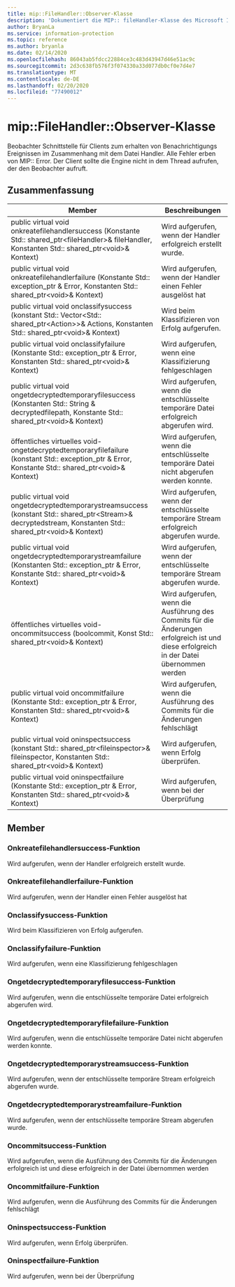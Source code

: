 ```yaml
---
title: mip::FileHandler::Observer-Klasse
description: 'Dokumentiert die MIP:: fileHandler-Klasse des Microsoft Information Protection (MIP) SDK.'
author: BryanLa
ms.service: information-protection
ms.topic: reference
ms.author: bryanla
ms.date: 02/14/2020
ms.openlocfilehash: 86043ab5fdcc22884ce3c483d43947d46e51ac9c
ms.sourcegitcommit: 2d3c638fb576f3f074330a33d077db0cf0e7d4e7
ms.translationtype: MT
ms.contentlocale: de-DE
ms.lasthandoff: 02/20/2020
ms.locfileid: "77490012"
---
```

# <a name="class-mipfilehandlerobserver"></a>mip::FileHandler::Observer-Klasse 
Beobachter Schnittstelle für Clients zum erhalten von Benachrichtigungs Ereignissen im Zusammenhang mit dem Datei Handler.
Alle Fehler erben von MIP:: Error. Der Client sollte die Engine nicht in dem Thread aufrufen, der den Beobachter aufruft.
  
## <a name="summary"></a>Zusammenfassung
 Member                        | Beschreibungen                                
--------------------------------|---------------------------------------------
public virtual void onkreatefilehandlersuccess (Konstante Std:: shared_ptr\<fileHandler\>& fileHandler, Konstanten Std:: shared_ptr\<void\>& Kontext)  |  Wird aufgerufen, wenn der Handler erfolgreich erstellt wurde.
public virtual void onkreatefilehandlerfailure (Konstante Std:: exception_ptr & Error, Konstanten Std:: shared_ptr\<void\>& Kontext)  |  Wird aufgerufen, wenn der Handler einen Fehler ausgelöst hat
public virtual void onclassifysuccess (konstant Std:: Vector\<Std:: shared_ptr\<Action\>\>& Actions, Konstanten Std:: shared_ptr\<void\>& Kontext)  |  Wird beim Klassifizieren von Erfolg aufgerufen.
public virtual void onclassifyfailure (Konstante Std:: exception_ptr & Error, Konstanten Std:: shared_ptr\<void\>& Kontext)  |  Wird aufgerufen, wenn eine Klassifizierung fehlgeschlagen
public virtual void ongetdecryptedtemporaryfilesuccess (Konstanten Std:: String & decryptedfilepath, Konstante Std:: shared_ptr\<void\>& Kontext)  |  Wird aufgerufen, wenn die entschlüsselte temporäre Datei erfolgreich abgerufen wird.
öffentliches virtuelles void-ongetdecryptedtemporaryfilefailure (konstant Std:: exception_ptr & Error, Konstante Std:: shared_ptr\<void\>& Kontext)  |  Wird aufgerufen, wenn die entschlüsselte temporäre Datei nicht abgerufen werden konnte.
public virtual void ongetdecryptedtemporarystreamsuccess (konstant Std:: shared_ptr\<Stream\>& decryptedstream, Konstanten Std:: shared_ptr\<void\>& Kontext)  |  Wird aufgerufen, wenn der entschlüsselte temporäre Stream erfolgreich abgerufen wurde.
public virtual void ongetdecryptedtemporarystreamfailure (Konstanten Std:: exception_ptr & Error, Konstante Std:: shared_ptr\<void\>& Kontext)  |  Wird aufgerufen, wenn der entschlüsselte temporäre Stream abgerufen wurde.
öffentliches virtuelles void-oncommitsuccess (boolcommit, Konst Std:: shared_ptr\<void\>& Kontext)  |  Wird aufgerufen, wenn die Ausführung des Commits für die Änderungen erfolgreich ist und diese erfolgreich in der Datei übernommen werden
public virtual void oncommitfailure (Konstante Std:: exception_ptr & Error, Konstanten Std:: shared_ptr\<void\>& Kontext)  |  Wird aufgerufen, wenn die Ausführung des Commits für die Änderungen fehlschlägt
public virtual void oninspectsuccess (konstant Std:: shared_ptr\<fileinspector\>& fileinspector, Konstanten Std:: shared_ptr\<void\>& Kontext)  |  Wird aufgerufen, wenn Erfolg überprüfen.
public virtual void oninspectfailure (Konstante Std:: exception_ptr & Error, Konstanten Std:: shared_ptr\<void\>& Kontext)  |  Wird aufgerufen, wenn bei der Überprüfung
  
## <a name="members"></a>Member
  
### <a name="oncreatefilehandlersuccess-function"></a>Onkreatefilehandlersuccess-Funktion
Wird aufgerufen, wenn der Handler erfolgreich erstellt wurde.
  
### <a name="oncreatefilehandlerfailure-function"></a>Onkreatefilehandlerfailure-Funktion
Wird aufgerufen, wenn der Handler einen Fehler ausgelöst hat
  
### <a name="onclassifysuccess-function"></a>Onclassifysuccess-Funktion
Wird beim Klassifizieren von Erfolg aufgerufen.
  
### <a name="onclassifyfailure-function"></a>Onclassifyfailure-Funktion
Wird aufgerufen, wenn eine Klassifizierung fehlgeschlagen
  
### <a name="ongetdecryptedtemporaryfilesuccess-function"></a>Ongetdecryptedtemporaryfilesuccess-Funktion
Wird aufgerufen, wenn die entschlüsselte temporäre Datei erfolgreich abgerufen wird.
  
### <a name="ongetdecryptedtemporaryfilefailure-function"></a>Ongetdecryptedtemporaryfilefailure-Funktion
Wird aufgerufen, wenn die entschlüsselte temporäre Datei nicht abgerufen werden konnte.
  
### <a name="ongetdecryptedtemporarystreamsuccess-function"></a>Ongetdecryptedtemporarystreamsuccess-Funktion
Wird aufgerufen, wenn der entschlüsselte temporäre Stream erfolgreich abgerufen wurde.
  
### <a name="ongetdecryptedtemporarystreamfailure-function"></a>Ongetdecryptedtemporarystreamfailure-Funktion
Wird aufgerufen, wenn der entschlüsselte temporäre Stream abgerufen wurde.
  
### <a name="oncommitsuccess-function"></a>Oncommitsuccess-Funktion
Wird aufgerufen, wenn die Ausführung des Commits für die Änderungen erfolgreich ist und diese erfolgreich in der Datei übernommen werden
  
### <a name="oncommitfailure-function"></a>Oncommitfailure-Funktion
Wird aufgerufen, wenn die Ausführung des Commits für die Änderungen fehlschlägt
  
### <a name="oninspectsuccess-function"></a>Oninspectsuccess-Funktion
Wird aufgerufen, wenn Erfolg überprüfen.
  
### <a name="oninspectfailure-function"></a>Oninspectfailure-Funktion
Wird aufgerufen, wenn bei der Überprüfung